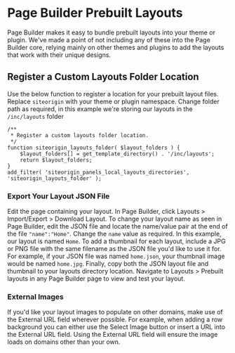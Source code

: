 # Page Builder Prebuilt Layouts

Page Builder makes it easy to bundle prebuilt layouts into your theme or plugin. We've made a point of not including any of these into the Page Builder core, relying mainly on other themes and plugins to add the layouts that work with their unique designs.

## Register a Custom Layouts Folder Location

Use the below function to register a location for your prebuilt layout files. Replace `siteorigin` with your theme or plugin namespace. Change folder path as required, in this example we're storing our layouts in the `/inc/layouts` folder

```
/**
 * Register a custom layouts folder location.
 */
function siteorigin_layouts_folder( $layout_folders ) {
	$layout_folders[] = get_template_directory() . '/inc/layouts';
	return $layout_folders;
}
add_filter( 'siteorigin_panels_local_layouts_directories', 'siteorigin_layouts_folder' );
```

### Export Your Layout JSON File

Edit the page containing your layout. In Page Builder, click Layouts > Import/Export > Download Layout. To change your layout name as seen in Page Builder, edit the JSON file and locate the name/value pair at the end of the file `"name":"Home"`. Change the `name` value as required. In this example, our layout is named `Home`. To add a thumbnail for each layout, include a JPG or PNG file with the same filename as the JSON file you'd like to use it for. For example, if your JSON file was named `home.json`, your thumbnail image would be named `home.jpg`. Finally, copy both the JSON layout file and thumbnail to your layouts directory location. Navigate to Layouts > Prebuilt layouts in any Page Builder page to view and test your layout.

### External Images
If you'd like your layout images to populate on other domains, make use of the External URL field wherever possible. For example, when adding a row background you can either use the Select Image button or insert a URL into the External URL field. Using the External URL field will ensure the image loads on domains other than your own.
